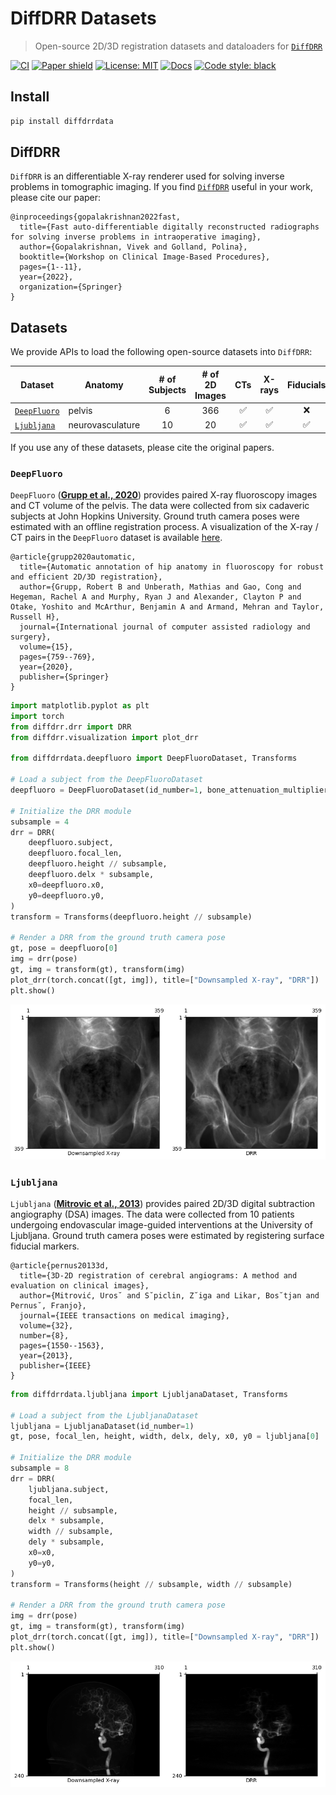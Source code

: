 # DiffDRR Datasets


<!-- WARNING: THIS FILE WAS AUTOGENERATED! DO NOT EDIT! -->

> Open-source 2D/3D registration datasets and dataloaders for
> [`DiffDRR`](https://github.com/eigenvivek/DiffDRR/)

[![CI](https://github.com/eigenvivek/DiffDRR-Datasets/actions/workflows/test.yaml/badge.svg)](https://github.com/eigenvivek/DiffDRR-Datasets/actions/workflows/test.yaml)
[![Paper
shield](https://img.shields.io/badge/arXiv-2208.12737-red.svg)](https://arxiv.org/abs/2208.12737)
[![License:
MIT](https://img.shields.io/badge/License-MIT-blue.svg)](LICENSE)
[![Docs](https://github.com/eigenvivek/DiffDRR-Datasets/actions/workflows/deploy.yaml/badge.svg)](https://vivekg.dev/DiffDRR-Datasets/)
[![Code style:
black](https://img.shields.io/badge/Code%20style-black-black.svg)](https://github.com/psf/black)

## Install

``` zsh
pip install diffdrrdata
```

## DiffDRR

`DiffDRR` is an differentiable X-ray renderer used for solving inverse
problems in tomographic imaging. If you find
[`DiffDRR`](https://github.com/eigenvivek/DiffDRR/) useful in your work,
please cite our paper:

    @inproceedings{gopalakrishnan2022fast,
      title={Fast auto-differentiable digitally reconstructed radiographs for solving inverse problems in intraoperative imaging},
      author={Gopalakrishnan, Vivek and Golland, Polina},
      booktitle={Workshop on Clinical Image-Based Procedures},
      pages={1--11},
      year={2022},
      organization={Springer}
    }

## Datasets

We provide APIs to load the following open-source datasets into
`DiffDRR`:

| **Dataset**                                                                | **Anatomy**      | **\# of Subjects** | **\# of 2D Images** | **CTs** | **X-rays** | Fiducials |
|----------------------------------------------------------------------------|------------------|:------------------:|:-------------------:|:-------:|:----------:|:---------:|
| [`DeepFluoro`](https://github.com/rg2/DeepFluoroLabeling-IPCAI2020)        | pelvis           |         6          |         366         |   ✅    |     ✅     |    ❌     |
| [`Ljubljana`](https://lit.fe.uni-lj.si/en/research/resources/3D-2D-GS-CA/) | neurovasculature |         10         |         20          |   ✅    |     ✅     |    ✅     |

If you use any of these datasets, please cite the original papers.

### `DeepFluoro`

`DeepFluoro` ([**Grupp et al.,
2020**](https://link.springer.com/article/10.1007/s11548-020-02162-7))
provides paired X-ray fluoroscopy images and CT volume of the pelvis.
The data were collected from six cadaveric subjects at John Hopkins
University. Ground truth camera poses were estimated with an offline
registration process. A visualization of the X-ray / CT pairs in the
`DeepFluoro` dataset is available
[here](https://vivekg.dev/DiffDRR-Datasets/deepfluoro_camera_poses.html).

    @article{grupp2020automatic,
      title={Automatic annotation of hip anatomy in fluoroscopy for robust and efficient 2D/3D registration},
      author={Grupp, Robert B and Unberath, Mathias and Gao, Cong and Hegeman, Rachel A and Murphy, Ryan J and Alexander, Clayton P and Otake, Yoshito and McArthur, Benjamin A and Armand, Mehran and Taylor, Russell H},
      journal={International journal of computer assisted radiology and surgery},
      volume={15},
      pages={759--769},
      year={2020},
      publisher={Springer}
    }

``` python
import matplotlib.pyplot as plt
import torch
from diffdrr.drr import DRR
from diffdrr.visualization import plot_drr

from diffdrrdata.deepfluoro import DeepFluoroDataset, Transforms

# Load a subject from the DeepFluoroDataset
deepfluoro = DeepFluoroDataset(id_number=1, bone_attenuation_multiplier=2.5)

# Initialize the DRR module
subsample = 4
drr = DRR(
    deepfluoro.subject,
    deepfluoro.focal_len,
    deepfluoro.height // subsample,
    deepfluoro.delx * subsample,
    x0=deepfluoro.x0,
    y0=deepfluoro.y0,
)
transform = Transforms(deepfluoro.height // subsample)

# Render a DRR from the ground truth camera pose
gt, pose = deepfluoro[0]
img = drr(pose)
gt, img = transform(gt), transform(img)
plot_drr(torch.concat([gt, img]), title=["Downsampled X-ray", "DRR"])
plt.show()
```

![](index_files/figure-commonmark/cell-2-output-1.png)

### `Ljubljana`

`Ljubljana` (**[Mitrovic et al.,
2013](https://ieeexplore.ieee.org/abstract/document/6507588)**) provides
paired 2D/3D digital subtraction angiography (DSA) images. The data were
collected from 10 patients undergoing endovascular image-guided
interventions at the University of Ljubljana. Ground truth camera poses
were estimated by registering surface fiducial markers.

    @article{pernus20133d,
      title={3D-2D registration of cerebral angiograms: A method and evaluation on clinical images},
      author={Mitrović, Uros˘ and S˘piclin, Z˘iga and Likar, Bos˘tjan and Pernus˘, Franjo},
      journal={IEEE transactions on medical imaging},
      volume={32},
      number={8},
      pages={1550--1563},
      year={2013},
      publisher={IEEE}
    }

``` python
from diffdrrdata.ljubljana import LjubljanaDataset, Transforms

# Load a subject from the LjubljanaDataset
ljubljana = LjubljanaDataset(id_number=1)
gt, pose, focal_len, height, width, delx, dely, x0, y0 = ljubljana[0]

# Initialize the DRR module
subsample = 8
drr = DRR(
    ljubljana.subject,
    focal_len,
    height // subsample,
    delx * subsample,
    width // subsample,
    dely * subsample,
    x0=x0,
    y0=y0,
)
transform = Transforms(height // subsample, width // subsample)

# Render a DRR from the ground truth camera pose
img = drr(pose)
gt, img = transform(gt), transform(img)
plot_drr(torch.concat([gt, img]), title=["Downsampled X-ray", "DRR"])
plt.show()
```

![](index_files/figure-commonmark/cell-3-output-1.png)
